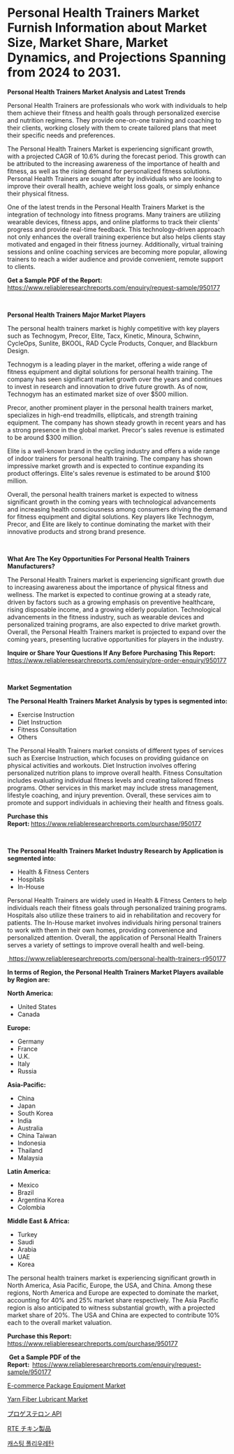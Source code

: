 <p><h1>Personal Health Trainers Market Furnish Information about Market Size, Market Share, Market Dynamics, and Projections Spanning from 2024 to 2031.</h1></p><p><strong>Personal Health Trainers Market Analysis and Latest Trends</strong></p>
<p><p>Personal Health Trainers are professionals who work with individuals to help them achieve their fitness and health goals through personalized exercise and nutrition regimens. They provide one-on-one training and coaching to their clients, working closely with them to create tailored plans that meet their specific needs and preferences.</p><p>The Personal Health Trainers Market is experiencing significant growth, with a projected CAGR of 10.6% during the forecast period. This growth can be attributed to the increasing awareness of the importance of health and fitness, as well as the rising demand for personalized fitness solutions. Personal Health Trainers are sought after by individuals who are looking to improve their overall health, achieve weight loss goals, or simply enhance their physical fitness.</p><p>One of the latest trends in the Personal Health Trainers Market is the integration of technology into fitness programs. Many trainers are utilizing wearable devices, fitness apps, and online platforms to track their clients' progress and provide real-time feedback. This technology-driven approach not only enhances the overall training experience but also helps clients stay motivated and engaged in their fitness journey. Additionally, virtual training sessions and online coaching services are becoming more popular, allowing trainers to reach a wider audience and provide convenient, remote support to clients.</p></p>
<p><strong>Get a Sample PDF of the Report:&nbsp;</strong> <a href="https://www.reliableresearchreports.com/enquiry/request-sample/950177">https://www.reliableresearchreports.com/enquiry/request-sample/950177</a></p>
<p>&nbsp;</p>
<p><strong>Personal Health Trainers Major Market Players</strong></p>
<p><p>The personal health trainers market is highly competitive with key players such as Technogym, Precor, Elite, Tacx, Kinetic, Minoura, Schwinn, CycleOps, Sunlite, BKOOL, RAD Cycle Products, Conquer, and Blackburn Design. </p><p>Technogym is a leading player in the market, offering a wide range of fitness equipment and digital solutions for personal health training. The company has seen significant market growth over the years and continues to invest in research and innovation to drive future growth. As of now, Technogym has an estimated market size of over $500 million.</p><p>Precor, another prominent player in the personal health trainers market, specializes in high-end treadmills, ellipticals, and strength training equipment. The company has shown steady growth in recent years and has a strong presence in the global market. Precor's sales revenue is estimated to be around $300 million.</p><p>Elite is a well-known brand in the cycling industry and offers a wide range of indoor trainers for personal health training. The company has shown impressive market growth and is expected to continue expanding its product offerings. Elite's sales revenue is estimated to be around $100 million.</p><p>Overall, the personal health trainers market is expected to witness significant growth in the coming years with technological advancements and increasing health consciousness among consumers driving the demand for fitness equipment and digital solutions. Key players like Technogym, Precor, and Elite are likely to continue dominating the market with their innovative products and strong brand presence.</p></p>
<p>&nbsp;</p>
<p><strong>What Are The Key Opportunities For Personal Health Trainers Manufacturers?</strong></p>
<p><p>The Personal Health Trainers market is experiencing significant growth due to increasing awareness about the importance of physical fitness and wellness. The market is expected to continue growing at a steady rate, driven by factors such as a growing emphasis on preventive healthcare, rising disposable income, and a growing elderly population. Technological advancements in the fitness industry, such as wearable devices and personalized training programs, are also expected to drive market growth. Overall, the Personal Health Trainers market is projected to expand over the coming years, presenting lucrative opportunities for players in the industry.</p></p>
<p><strong>Inquire or Share Your Questions If Any Before Purchasing This Report:</strong> <a href="https://www.reliableresearchreports.com/enquiry/pre-order-enquiry/950177">https://www.reliableresearchreports.com/enquiry/pre-order-enquiry/950177</a></p>
<p>&nbsp;</p>
<p><strong>Market Segmentation</strong></p>
<p><strong>The Personal Health Trainers Market Analysis by types is segmented into:</strong></p>
<p><ul><li>Exercise Instruction</li><li>Diet Instruction</li><li>Fitness Consultation</li><li>Others</li></ul></p>
<p><p>The Personal Health Trainers market consists of different types of services such as Exercise Instruction, which focuses on providing guidance on physical activities and workouts. Diet Instruction involves offering personalized nutrition plans to improve overall health. Fitness Consultation includes evaluating individual fitness levels and creating tailored fitness programs. Other services in this market may include stress management, lifestyle coaching, and injury prevention. Overall, these services aim to promote and support individuals in achieving their health and fitness goals.</p></p>
<p><strong>Purchase this Report:&nbsp;</strong><a href="https://www.reliableresearchreports.com/purchase/950177">https://www.reliableresearchreports.com/purchase/950177</a></p>
<p>&nbsp;</p>
<p><strong>The Personal Health Trainers Market Industry Research by Application is segmented into:</strong></p>
<p><ul><li>Health & Fitness Centers</li><li>Hospitals</li><li>In-House</li></ul></p>
<p><p>Personal Health Trainers are widely used in Health & Fitness Centers to help individuals reach their fitness goals through personalized training programs. Hospitals also utilize these trainers to aid in rehabilitation and recovery for patients. The In-House market involves individuals hiring personal trainers to work with them in their own homes, providing convenience and personalized attention. Overall, the application of Personal Health Trainers serves a variety of settings to improve overall health and well-being.</p></p>
<p><a href="https://www.reliableresearchreports.com/personal-health-trainers-r950177">&nbsp;https://www.reliableresearchreports.com/personal-health-trainers-r950177</a></p>
<p><strong>In terms of Region, the Personal Health Trainers Market Players available by Region are:</strong></p>
<p>
    <p> <strong> North America: </strong>
        <ul>
            <li>United States</li>
            <li>Canada</li>
        </ul>
        </p> 
    <p> <strong> Europe: </strong>
        <ul>
            <li>Germany</li>
            <li>France</li>
            <li>U.K.</li>
            <li>Italy</li>
            <li>Russia</li>
        </ul>
        </p> 
    <p> <strong> Asia-Pacific: </strong>
        <ul>
            <li>China</li>
            <li>Japan</li>
            <li>South Korea</li>
            <li>India</li>
            <li>Australia</li>
            <li>China Taiwan</li>
            <li>Indonesia</li>
            <li>Thailand</li>
            <li>Malaysia</li>
        </ul>
        </p> 
    <p> <strong> Latin America: </strong>
        <ul>
            <li>Mexico</li>
            <li>Brazil</li>
            <li>Argentina Korea</li>
            <li>Colombia</li>
        </ul>
        </p> 
    <p> <strong> Middle East & Africa: </strong>
        <ul>
            <li>Turkey</li>
            <li>Saudi</li>
            <li>Arabia</li>
            <li>UAE</li>
            <li>Korea</li>
        </ul>
    </p>
    </p>
<p><p>The personal health trainers market is experiencing significant growth in North America, Asia Pacific, Europe, the USA, and China. Among these regions, North America and Europe are expected to dominate the market, accounting for 40% and 25% market share respectively. The Asia Pacific region is also anticipated to witness substantial growth, with a projected market share of 20%. The USA and China are expected to contribute 10% each to the overall market valuation.</p></p>
<p><strong>Purchase this Report: </strong><a href="https://www.reliableresearchreports.com/purchase/950177">https://www.reliableresearchreports.com/purchase/950177</a></p>
<p>&nbsp;<strong>Get a Sample PDF of the Report:&nbsp;&nbsp;</strong><a href="https://www.reliableresearchreports.com/enquiry/request-sample/950177">https://www.reliableresearchreports.com/enquiry/request-sample/950177</a></p>
<p><strong></strong></p>
<p><p><a href="https://view.publitas.com/reportprime-1/e-commerce-package-equipment-market-insights-into-market-cagr-market-trends-and-growth-strategies/">E-commerce Package Equipment Market</a></p><p><a href="https://issuu.com/reportprime-2/docs/yarn-fiber-lubricant-market-size-2030.pptx">Yarn Fiber Lubricant Market</a></p><p><a href="https://medium.com/@vincemarvin1/%E3%83%97%E3%83%AD%E3%82%B2%E3%82%B9%E3%83%86%E3%83%AD%E3%83%B3api%E5%B8%82%E5%A0%B4%E3%81%AF-%E5%B8%82%E5%A0%B4%E3%82%B7%E3%82%A7%E3%82%A2-%E5%B8%82%E5%A0%B4%E3%83%88%E3%83%AC%E3%83%B3%E3%83%89-%E5%B8%82%E5%A0%B4%E6%88%90%E9%95%B7%E3%81%AB%E9%96%A2%E3%81%99%E3%82%8B%E6%83%85%E5%A0%B1%E3%82%92%E6%8F%90%E4%BE%9B%E3%81%97%E3%81%A6%E3%81%84%E3%81%BE%E3%81%99-ba04bf2c6a9d">プロゲステロン API</a></p><p><a href="https://medium.com/@matteills7854/rte%E3%83%81%E3%82%AD%E3%83%B3%E8%A3%BD%E5%93%81%E5%B8%82%E5%A0%B4-%E5%B8%82%E5%A0%B4%E3%82%B7%E3%82%A7%E3%82%A2-%E5%B8%82%E5%A0%B4%E5%8B%95%E5%90%91-%E5%B0%86%E6%9D%A5%E3%81%AE%E6%88%90%E9%95%B7%E3%81%AE%E8%AA%BF%E6%9F%BB-072c02f4505b">RTE チキン製品</a></p><p><a href="https://medium.com/@jenniferstanley2022/%EC%BA%90%EC%8A%A4%ED%8C%85-%ED%8F%B4%EB%A6%AC%EC%9A%B0%EB%A0%88%ED%83%84-%EC%8B%9C%EC%9E%A5-%EA%B7%9C%EB%AA%A8%EB%8A%94-%EA%B8%80%EB%A1%9C%EB%B2%8C-%EC%82%B0%EC%97%85%EC%97%90%EC%84%9C-%EC%B5%9C%EA%B3%A0%EC%9D%98-%EB%A7%88%EC%BC%80%ED%8C%85-%EC%B1%84%EB%84%90%EC%9D%84-%EB%B3%B4%EC%97%AC%EC%A4%8D%EB%8B%88%EB%8B%A4-e9de952ec1cd">캐스팅 폴리우레탄</a></p></p>